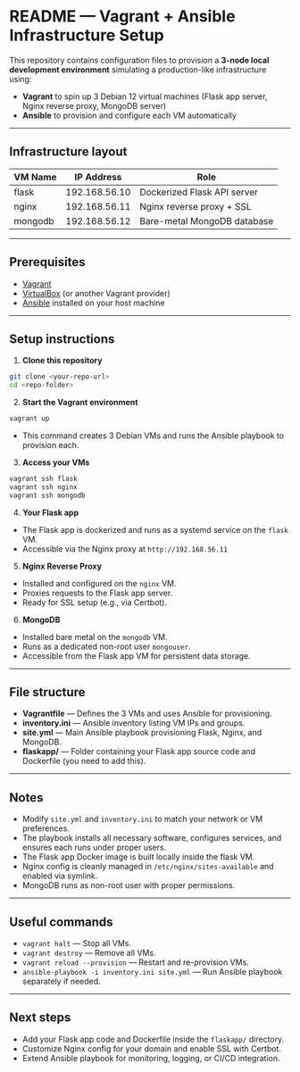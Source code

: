 # README — Vagrant + Ansible Infrastructure Setup
This repository contains configuration files to provision a **3-node local development environment** simulating a production-like infrastructure using:

* **Vagrant** to spin up 3 Debian 12 virtual machines (Flask app server, Nginx reverse proxy, MongoDB server)
* **Ansible** to provision and configure each VM automatically

---

## Infrastructure layout

| VM Name | IP Address    | Role                        |
| ------- | ------------- | --------------------------- |
| flask   | 192.168.56.10 | Dockerized Flask API server |
| nginx   | 192.168.56.11 | Nginx reverse proxy + SSL   |
| mongodb | 192.168.56.12 | Bare-metal MongoDB database |

---

## Prerequisites

* [Vagrant](https://www.vagrantup.com/downloads)
* [VirtualBox](https://www.virtualbox.org/wiki/Downloads) (or another Vagrant provider)
* [Ansible](https://docs.ansible.com/ansible/latest/installation_guide/intro_installation.html) installed on your host machine

---

## Setup instructions

1. **Clone this repository**

```bash
git clone <your-repo-url>
cd <repo-folder>
```

2. **Start the Vagrant environment**

```bash
vagrant up
```

* This command creates 3 Debian VMs and runs the Ansible playbook to provision each.

3. **Access your VMs**

```bash
vagrant ssh flask
vagrant ssh nginx
vagrant ssh mongodb
```

4. **Your Flask app**

* The Flask app is dockerized and runs as a systemd service on the `flask` VM.
* Accessible via the Nginx proxy at `http://192.168.56.11`

5. **Nginx Reverse Proxy**

* Installed and configured on the `nginx` VM.
* Proxies requests to the Flask app server.
* Ready for SSL setup (e.g., via Certbot).

6. **MongoDB**

* Installed bare metal on the `mongodb` VM.
* Runs as a dedicated non-root user `mongouser`.
* Accessible from the Flask app VM for persistent data storage.

---

## File structure

* **Vagrantfile** — Defines the 3 VMs and uses Ansible for provisioning.
* **inventory.ini** — Ansible inventory listing VM IPs and groups.
* **site.yml** — Main Ansible playbook provisioning Flask, Nginx, and MongoDB.
* **flaskapp/** — Folder containing your Flask app source code and Dockerfile (you need to add this).

---

## Notes

* Modify `site.yml` and `inventory.ini` to match your network or VM preferences.
* The playbook installs all necessary software, configures services, and ensures each runs under proper users.
* The Flask app Docker image is built locally inside the flask VM.
* Nginx config is cleanly managed in `/etc/nginx/sites-available` and enabled via symlink.
* MongoDB runs as non-root user with proper permissions.

---

## Useful commands

* `vagrant halt` — Stop all VMs.
* `vagrant destroy` — Remove all VMs.
* `vagrant reload --provision` — Restart and re-provision VMs.
* `ansible-playbook -i inventory.ini site.yml` — Run Ansible playbook separately if needed.

---

## Next steps

* Add your Flask app code and Dockerfile inside the `flaskapp/` directory.
* Customize Nginx config for your domain and enable SSL with Certbot.
* Extend Ansible playbook for monitoring, logging, or CI/CD integration.

